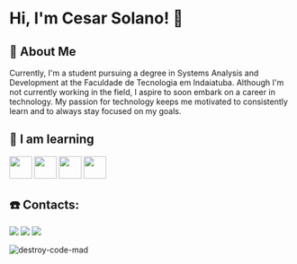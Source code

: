 # Hi, I'm Cesar Solano! 👋


## 🚀 About Me
Currently, I'm a student pursuing a degree in Systems Analysis and Development at the Faculdade de Tecnologia em Indaiatuba. Although I'm not currently working in the field, I aspire to soon embark on a career in technology. My passion for technology keeps me motivated to consistently learn and to always stay focused on my goals.

## 📓 I am learning

<img loading="lazy" src="https://cdn.jsdelivr.net/gh/devicons/devicon/icons/linux/linux-original.svg" width="40" height="40"/> <img src="https://cdn.jsdelivr.net/gh/devicons/devicon@latest/icons/python/python-original.svg" width="40" height="40"/> <img src="https://cdn.jsdelivr.net/gh/devicons/devicon@latest/icons/javascript/javascript-original.svg" width="40" height="40"/> <img src="https://cdn.jsdelivr.net/gh/devicons/devicon@latest/icons/c/c-original.svg" width="40" height="40"/>

## ☎️ Contacts:

<div>
<a href="https://www.instagram.com/cs_solano/" target="_blank"><img loading="lazy" src="https://img.shields.io/badge/-Instagram-%23E4405F?style=for-the-badge&logo=instagram&logoColor=white" target="_blank"></a>
<a href = "cesarsolano0479@gmail.com"><img loading="lazy" src="https://img.shields.io/badge/Gmail-D14836?style=for-the-badge&logo=gmail&logoColor=white" target="_blank"></a>
<a href="https://www.linkedin.com/in/cesar-solano-754b7226a/" target="_blank"><img loading="lazy" src="https://img.shields.io/badge/-LinkedIn-%230077B5?style=for-the-badge&logo=linkedin&logoColor=white" target="_blank"></a>   
</div>

![destroy-code-mad](https://github.com/CesarSolano04/CesarSolano04/assets/146193809/ef5dd85e-93b5-4a94-a849-4a6fefd63ec0)
